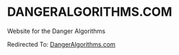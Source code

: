 DANGERALGORITHMS.COM
====================

Website for the Danger Algorithms

Redirected To: [DangerAlgorithms.com](http://dangeralgorithms.com/)
